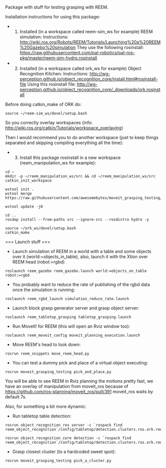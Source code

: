 Package with stuff for testing grasping with REEM.

Installation instructions for using this package:

* 1) Installed (in a workspace called reem-sim_ws for example) REEM simulation:
Instructions: http://wiki.ros.org/Robots/REEM/Tutorials/Launching%20a%20REEM%20Gazebo%20simulation
They use the following rosinstall:
https://raw.githubusercontent.com/pal-robotics/pal-ros-pkg/master/reem-sim-hydro.rosinstall


* 2) Installed (in a workspace called ork_ws for example) Object Recognition Kitchen:
Instructions: http://wg-perception.github.io/object_recognition_core/install.html#rosinstall-file
Using this rosinstall file:
http://wg-perception.github.io/object_recognition_core/_downloads/ork.rosinstall

Before doing catkin_make of ORK do:
```
source ~/reem-sim_ws/devel/setup.bash
```
So you correctly overlay workspaces (info: http://wiki.ros.org/catkin/Tutorials/workspace_overlaying)

Then I would recommend you to do another workspace (just to keep things separated and skipping compiling everything all the time):

* 3) Install this package rosinstall in a new workspace (reem_manipulation_ws for example):
```
cd ~
mkdir -p ~/reem_manipulation_ws/src && cd ~/reem_manipulation_ws/src
catkin_init_workspace

wstool init .
wstool merge https://raw.githubusercontent.com/awesomebytes/moveit_grasping_testing/master/.rosinstall

wstool update -j8

cd ..
rosdep install --from-paths src --ignore-src --rosdistro hydro -y

source ~/ork_ws/devel/setup.bash
catkin_make
```

=== Launch stuff ===

* Launch simulation of REEM in a world with a table and some objects over it (world:=objects_in_table), also, launch it with the Xtion over REEM head (robot:=rgbd)
```
roslaunch reem_gazebo reem_gazebo.launch world:=objects_on_table robot:=rgbd
```
* You probably want to reduce the rate of publishing of the rgbd data once the simulation is running:
```
roslaunch reem_rgbd_launch simulation_reduce_rate.launch
```

* Launch block grasp generator server and grasp object server:
```
roslaunch reem_tabletop_grasping tabletop_grasping.launch
```

* Run MoveIt! for REEM (this will open an Rviz window too):
```
roslaunch reem_moveit_config moveit_planning_execution.launch
```

* Move REEM's head to look down:
```
rosrun reem_snippets move_reem_head.py
```

* You can test a dummy pick and place of a virtual object executing:
```
rosrun moveit_grasping_testing pick_and_place.py
```
You will be able to see REEM in Rviz planning the motions pretty fast, we have an overlay of manipulation from moveit_ros because of https://github.com/ros-planning/moveit_ros/pull/391 moveit_ros waits by default 7s.


Also, for something a bit more dynamic:


* Run tabletop table detection:
```
rosrun object_recognition_ros server -c `rospack find reem_object_recognition`/config/tabletop/detection.clusters.ros.ork.reem

rosrun object_recognition_core detection -c `rospack find reem_object_recognition`/config/tabletop/detection.clusters.ros.ork.reem.throtled
```

* Grasp closest cluster (to a hardcoded sweet spot):
```
rosrun moveit_grasping_testing pick_a_cluster.py
```